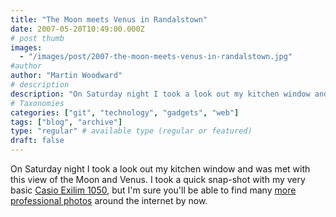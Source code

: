 ```yaml
---
title: "The Moon meets Venus in Randalstown"
date: 2007-05-20T10:49:00.000Z
# post thumb
images:
  - "/images/post/2007-the-moon-meets-venus-in-randalstown.jpg"
#author
author: "Martin Woodward"
# description
description: "On Saturday night I took a look out my kitchen window and was met with this view of the Moon and Venus."
# Taxonomies
categories: ["git", "technology", "gadgets", "web"]
tags: ["blog", "archive"]
type: "regular" # available type (regular or featured)
draft: false
---
```

[](http://www.woodwardweb.com/WindowsLiveWriter/TheMoonmeetsVenusinRandalstown_E185/moon_venus%5B3%5D.jpg) On Saturday night I took a look out my kitchen window and was met with this view of the Moon and Venus.  I took a quick snap-shot with my very basic [Casio Exilim 1050](http://www.amazon.co.uk/Casio-EX-Z1050SREDA-Digital-Camera-Optical/dp/B000MVWEE2/woodwardwebcom), but I'm sure you'll be able to find many [more professional photos](http://www.flickr.com/photos/afbicbill/507717087/) around the internet by now.